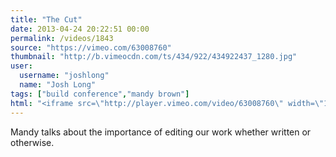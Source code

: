```yaml
---
title: "The Cut"
date: 2013-04-24 20:22:51 00:00
permalink: /videos/1843
source: "https://vimeo.com/63008760"
thumbnail: "http://b.vimeocdn.com/ts/434/922/434922437_1280.jpg"
user:
  username: "joshlong"
  name: "Josh Long"
tags: ["build conference","mandy brown"]
html: "<iframe src=\"http://player.vimeo.com/video/63008760\" width=\"1280\" height=\"720\" frameborder=\"0\" webkitAllowFullScreen mozallowfullscreen allowFullScreen></iframe>"
---
```


Mandy talks about the importance of editing our work whether written or otherwise.